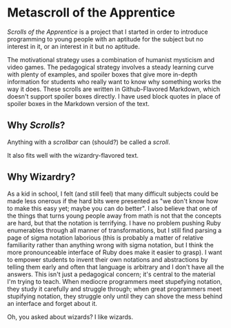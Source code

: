 # Metascroll of the Apprentice

_Scrolls of the Apprentice_ is a project that I started in order to introduce programming to young people with an aptitude for the subject but no interest in it, or an interest in it but no aptitude.

The motivational strategy uses a combination of humanist mysticism and video games. The pedagogical strategy involves a steady learning curve with plenty of examples, and spoiler boxes that give more in-depth information for students who really want to know why something works the way it does. These scrolls are written in Github-Flavored Markdown, which doesn't support spoiler boxes directly. I have used block quotes in place of spoiler boxes in the Markdown version of the text.

## Why _Scrolls_?

Anything with a _scrollbar_ can (should?) be called a _scroll_.

It also fits well with the wizardry-flavored text.

## Why Wizardry?

As a kid in school, I felt (and still feel) that many difficult subjects could be made less onerous if the hard bits were presented as "we don't know how to make this easy yet; maybe you can do better". I also believe that one of the things that turns young people away from math is not that the concepts are hard, but that the notation is terrifying. I have no problem pushing Ruby enumerables through all manner of transformations, but I still find parsing a page of sigma notation laborious (this is probably a matter of relative familiarity rather than anything wrong with sigma notation, but I think the more pronounceable interface of Ruby does make it easier to grasp). I want to empower students to invent their own notations and abstractions by telling them early and often that language is arbitrary and I don't have all the answers. This isn't just a pedagogical concern; it's central to the material I'm trying to teach. When mediocre programmers meet stupefying notation, they study it carefully and struggle through; when great programmers meet stupifying notation, they struggle only until they can shove the mess behind an interface and forget about it.

Oh, you asked about wizards? I like wizards.
